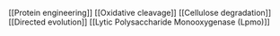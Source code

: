 [[Protein engineering]]
[[Oxidative cleavage]]
[[Cellulose degradation]]
[[Directed evolution]]
[[Lytic Polysaccharide Monooxygenase (Lpmo)]]
